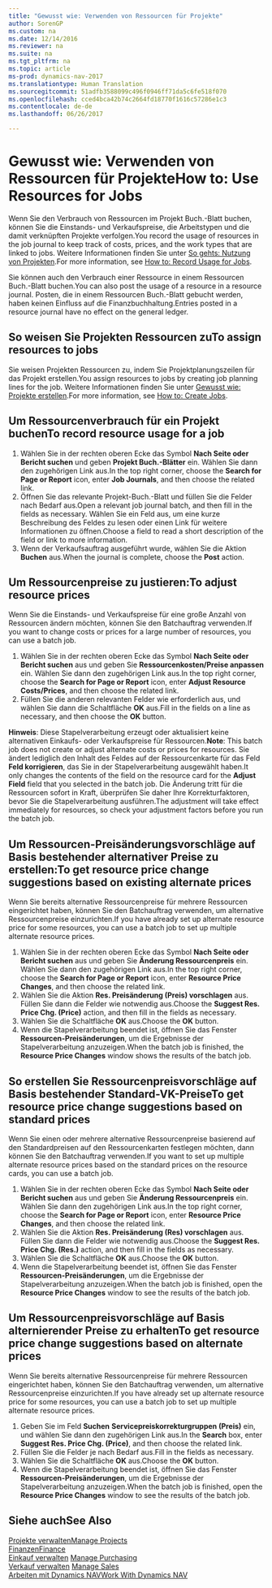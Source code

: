 ```yaml
---
title: "Gewusst wie: Verwenden von Ressourcen für Projekte"
author: SorenGP
ms.custom: na
ms.date: 12/14/2016
ms.reviewer: na
ms.suite: na
ms.tgt_pltfrm: na
ms.topic: article
ms-prod: dynamics-nav-2017
ms.translationtype: Human Translation
ms.sourcegitcommit: 51adfb3588099c496f0946ff71da5c6fe518f070
ms.openlocfilehash: cced4bca42b74c2664fd18770f1616c57286e1c3
ms.contentlocale: de-de
ms.lasthandoff: 06/26/2017

---
```


# <a name="how-to-use-resources-for-jobs"></a><span data-ttu-id="f94b5-102">Gewusst wie: Verwenden von Ressourcen für Projekte</span><span class="sxs-lookup"><span data-stu-id="f94b5-102">How to: Use Resources for Jobs</span></span>
<span data-ttu-id="f94b5-103">Wenn Sie den Verbrauch von Ressourcen im Projekt Buch.-Blatt buchen, können Sie die Einstands- und Verkaufspreise, die Arbeitstypen und die damit verknüpften Projekte verfolgen.</span><span class="sxs-lookup"><span data-stu-id="f94b5-103">You record the usage of resources in the job journal to keep track of costs, prices, and the work types that are linked to jobs.</span></span> <span data-ttu-id="f94b5-104">Weitere Informationen finden Sie unter [So gehts: Nutzung von Projekten](projects-how-record-job-usage.md).</span><span class="sxs-lookup"><span data-stu-id="f94b5-104">For more information, see [How to: Record Usage for Jobs](projects-how-record-job-usage.md).</span></span>

<span data-ttu-id="f94b5-105">Sie können auch den Verbrauch einer Ressource in einem Ressourcen Buch.-Blatt buchen.</span><span class="sxs-lookup"><span data-stu-id="f94b5-105">You can also post the usage of a resource in a resource journal.</span></span> <span data-ttu-id="f94b5-106">Posten, die in einem Ressourcen Buch.-Blatt gebucht werden, haben keinen Einfluss auf die Finanzbuchhaltung.</span><span class="sxs-lookup"><span data-stu-id="f94b5-106">Entries posted in a resource journal have no effect on the general ledger.</span></span>

## <a name="to-assign-resources-to-jobs"></a><span data-ttu-id="f94b5-107">So weisen Sie Projekten Ressourcen zu</span><span class="sxs-lookup"><span data-stu-id="f94b5-107">To assign resources to jobs</span></span>
<span data-ttu-id="f94b5-108">Sie weisen Projekten Ressourcen zu, indem Sie Projektplanungszeilen für das Projekt erstellen.</span><span class="sxs-lookup"><span data-stu-id="f94b5-108">You assign resources to jobs by creating job planning lines for the job.</span></span> <span data-ttu-id="f94b5-109">Weitere Informationen finden Sie unter [Gewusst wie: Projekte erstellen](projects-how-create-jobs.md).</span><span class="sxs-lookup"><span data-stu-id="f94b5-109">For more information, see [How to: Create Jobs](projects-how-create-jobs.md).</span></span>

## <a name="to-record-resource-usage-for-a-job"></a><span data-ttu-id="f94b5-110">Um Ressourcenverbrauch für ein Projekt buchen</span><span class="sxs-lookup"><span data-stu-id="f94b5-110">To record resource usage for a job</span></span>

1. <span data-ttu-id="f94b5-111">Wählen Sie in der rechten oberen Ecke das Symbol **Nach Seite oder Bericht suchen** und geben **Projekt Buch.-Blätter** ein. Wählen Sie dann den zugehörigen Link aus.</span><span class="sxs-lookup"><span data-stu-id="f94b5-111">In the top right corner, choose the **Search for Page or Report** icon, enter **Job Journals**, and then choose the related link.</span></span>
2. <span data-ttu-id="f94b5-112">Öffnen Sie das relevante Projekt-Buch.-Blatt und füllen Sie die Felder nach Bedarf aus.</span><span class="sxs-lookup"><span data-stu-id="f94b5-112">Open a relevant job journal batch, and then fill in the fields as necessary.</span></span> <span data-ttu-id="f94b5-113">Wählen Sie ein Feld aus, um eine kurze Beschreibung des Feldes zu lesen oder einen Link für weitere Informationen zu öffnen.</span><span class="sxs-lookup"><span data-stu-id="f94b5-113">Choose a field to read a short description of the field or link to more information.</span></span>
3. <span data-ttu-id="f94b5-114">Wenn der Verkaufsauftrag ausgeführt wurde, wählen Sie die Aktion **Buchen** aus.</span><span class="sxs-lookup"><span data-stu-id="f94b5-114">When the journal is complete, choose the **Post** action.</span></span>

## <a name="to-adjust-resource-prices"></a><span data-ttu-id="f94b5-115">Um Ressourcenpreise zu justieren:</span><span class="sxs-lookup"><span data-stu-id="f94b5-115">To adjust resource prices</span></span>  
<span data-ttu-id="f94b5-116">Wenn Sie die Einstands- und Verkaufspreise für eine große Anzahl von Ressourcen ändern möchten, können Sie den Batchauftrag verwenden.</span><span class="sxs-lookup"><span data-stu-id="f94b5-116">If you want to change costs or prices for a large number of resources, you can use a batch job.</span></span>  

1. <span data-ttu-id="f94b5-117">Wählen Sie in der rechten oberen Ecke das Symbol **Nach Seite oder Bericht suchen** aus und geben Sie **Ressourcenkosten/Preise anpassen** ein. Wählen Sie dann den zugehörigen Link aus.</span><span class="sxs-lookup"><span data-stu-id="f94b5-117">In the top right corner, choose the **Search for Page or Report** icon, enter **Adjust Resource Costs/Prices**, and then choose the related link.</span></span>
2. <span data-ttu-id="f94b5-118">Füllen Sie die anderen relevanten Felder wie erforderlich aus, und wählen Sie dann die Schaltfläche **OK** aus.</span><span class="sxs-lookup"><span data-stu-id="f94b5-118">Fill in the fields on a line as necessary, and then choose the **OK** button.</span></span>

<span data-ttu-id="f94b5-119">**Hinweis**: Diese Stapelverarbeitung erzeugt oder aktualisiert keine alternativen Einkaufs- oder Verkaufspreise für Ressourcen.</span><span class="sxs-lookup"><span data-stu-id="f94b5-119">**Note**: This batch job does not create or adjust alternate costs or prices for resources.</span></span> <span data-ttu-id="f94b5-120">Sie ändert lediglich den Inhalt des Feldes auf der Ressourcenkarte für das Feld **Feld korrigieren**, das Sie in der Stapelverarbeitung ausgewählt haben.</span><span class="sxs-lookup"><span data-stu-id="f94b5-120">It only changes the contents of the field on the resource card for the **Adjust Field** field that you selected in the batch job.</span></span> <span data-ttu-id="f94b5-121">Die Änderung tritt für die Ressourcen sofort in Kraft, überprüfen Sie daher Ihre Korrekturfaktoren, bevor Sie die Stapelverarbeitung ausführen.</span><span class="sxs-lookup"><span data-stu-id="f94b5-121">The adjustment will take effect immediately for resources, so check your adjustment factors before you run the batch job.</span></span>

## <a name="to-get-resource-price-change-suggestions-based-on-existing-alternate-prices"></a><span data-ttu-id="f94b5-122">Um Ressourcen-Preisänderungsvorschläge auf Basis bestehender alternativer Preise zu erstellen:</span><span class="sxs-lookup"><span data-stu-id="f94b5-122">To get resource price change suggestions based on existing alternate prices</span></span>  
<span data-ttu-id="f94b5-123">Wenn Sie bereits alternative Ressourcenpreise für mehrere Ressourcen eingerichtet haben, können Sie den Batchauftrag verwenden, um alternative Ressourcenpreise einzurichten.</span><span class="sxs-lookup"><span data-stu-id="f94b5-123">If you have already set up alternate resource price for some resources, you can use a batch job to set up multiple alternate resource prices.</span></span>

1. <span data-ttu-id="f94b5-124">Wählen Sie in der rechten oberen Ecke das Symbol **Nach Seite oder Bericht suchen** aus und geben Sie **Änderung Ressourcenpreis** ein. Wählen Sie dann den zugehörigen Link aus.</span><span class="sxs-lookup"><span data-stu-id="f94b5-124">In the top right corner, choose the **Search for Page or Report** icon, enter **Resource Price Changes**, and then choose the related link.</span></span>
2. <span data-ttu-id="f94b5-125">Wählen Sie die Aktion **Res. Preisänderung (Preis) vorschlagen** aus. Füllen Sie dann die Felder wie notwendig aus.</span><span class="sxs-lookup"><span data-stu-id="f94b5-125">Choose the **Suggest Res. Price Chg. (Price)** action, and then fill in the fields as necessary.</span></span>
3. <span data-ttu-id="f94b5-126">Wählen Sie die Schaltfläche **OK** aus.</span><span class="sxs-lookup"><span data-stu-id="f94b5-126">Choose the **OK** button.</span></span>  
4. <span data-ttu-id="f94b5-127">Wenn die Stapelverarbeitung beendet ist, öffnen Sie das Fenster **Ressourcen-Preisänderungen**, um die Ergebnisse der Stapelverarbeitung anzuzeigen.</span><span class="sxs-lookup"><span data-stu-id="f94b5-127">When the batch job is finished, the **Resource Price Changes** window shows the results of the batch job.</span></span>

## <a name="to-get-resource-price-change-suggestions-based-on-standard-prices"></a><span data-ttu-id="f94b5-128">So erstellen Sie Ressourcenpreisvorschläge auf Basis bestehender Standard-VK-Preise</span><span class="sxs-lookup"><span data-stu-id="f94b5-128">To get resource price change suggestions based on standard prices</span></span>  
<span data-ttu-id="f94b5-129">Wenn Sie einen oder mehrere alternative Ressourcenpreise basierend auf den Standardpreisen auf den Ressourcenkarten festlegen möchten, dann können Sie den Batchauftrag verwenden.</span><span class="sxs-lookup"><span data-stu-id="f94b5-129">If you want to set up multiple alternate resource prices based on the standard prices on the resource cards, you can use a batch job.</span></span>  

1. <span data-ttu-id="f94b5-130">Wählen Sie in der rechten oberen Ecke das Symbol **Nach Seite oder Bericht suchen** aus und geben Sie **Änderung Ressourcenpreis** ein. Wählen Sie dann den zugehörigen Link aus.</span><span class="sxs-lookup"><span data-stu-id="f94b5-130">In the top right corner, choose the **Search for Page or Report** icon, enter **Resource Price Changes**, and then choose the related link.</span></span>
2. <span data-ttu-id="f94b5-131">Wählen Sie die Aktion **Res. Preisänderung (Res) vorschlagen** aus. Füllen Sie dann die Felder wie notwendig aus.</span><span class="sxs-lookup"><span data-stu-id="f94b5-131">Choose the **Suggest Res. Price Chg. (Res.)** action, and then fill in the fields as necessary.</span></span>  
3. <span data-ttu-id="f94b5-132">Wählen Sie die Schaltfläche **OK** aus.</span><span class="sxs-lookup"><span data-stu-id="f94b5-132">Choose the **OK** button.</span></span>  
4. <span data-ttu-id="f94b5-133">Wenn die Stapelverarbeitung beendet ist, öffnen Sie das Fenster **Ressourcen-Preisänderungen**, um die Ergebnisse der Stapelverarbeitung anzuzeigen.</span><span class="sxs-lookup"><span data-stu-id="f94b5-133">When the batch job is finished, open the **Resource Price Changes** window to see the results of the batch job.</span></span>

## <a name="to-get-resource-price-change-suggestions-based-on-alternate-prices"></a><span data-ttu-id="f94b5-134">Um Ressourcenpreisvorschläge auf Basis alternierender Preise zu erhalten</span><span class="sxs-lookup"><span data-stu-id="f94b5-134">To get resource price change suggestions based on alternate prices</span></span>  
<span data-ttu-id="f94b5-135">Wenn Sie bereits alternative Ressourcenpreise für mehrere Ressourcen eingerichtet haben, können Sie den Batchauftrag verwenden, um alternative Ressourcenpreise einzurichten.</span><span class="sxs-lookup"><span data-stu-id="f94b5-135">If you have already set up alternate resource price for some resources, you can use a batch job to set up multiple alternate resource prices.</span></span>

1. <span data-ttu-id="f94b5-136">Geben Sie im Feld **Suchen** **Servicepreiskorrekturgruppen (Preis)** ein, und wählen Sie dann den zugehörigen Link aus.</span><span class="sxs-lookup"><span data-stu-id="f94b5-136">In the **Search** box, enter **Suggest Res. Price Chg. (Price)**, and then choose the related link.</span></span>  
2. <span data-ttu-id="f94b5-137">Füllen Sie die Felder je nach Bedarf aus.</span><span class="sxs-lookup"><span data-stu-id="f94b5-137">Fill in the fields as necessary.</span></span>
3. <span data-ttu-id="f94b5-138">Wählen Sie die Schaltfläche **OK** aus.</span><span class="sxs-lookup"><span data-stu-id="f94b5-138">Choose the **OK** button.</span></span>  
4. <span data-ttu-id="f94b5-139">Wenn die Stapelverarbeitung beendet ist, öffnen Sie das Fenster **Ressourcen-Preisänderungen**, um die Ergebnisse der Stapelverarbeitung anzuzeigen.</span><span class="sxs-lookup"><span data-stu-id="f94b5-139">When the batch job is finished, open the **Resource Price Changes** window to see the results of the batch job.</span></span>

## <a name="see-also"></a><span data-ttu-id="f94b5-140">Siehe auch</span><span class="sxs-lookup"><span data-stu-id="f94b5-140">See Also</span></span>
[<span data-ttu-id="f94b5-141">Projekte verwalten</span><span class="sxs-lookup"><span data-stu-id="f94b5-141">Manage Projects</span></span>](projects-manage-projects.md)  
[<span data-ttu-id="f94b5-142">Finanzen</span><span class="sxs-lookup"><span data-stu-id="f94b5-142">Finance</span></span>](finance-setup.md)  
<span data-ttu-id="f94b5-143">[Einkauf verwalten](purchasing-manage-purchasing.md)       </span><span class="sxs-lookup"><span data-stu-id="f94b5-143">[Manage Purchasing](purchasing-manage-purchasing.md)       </span></span>  
<span data-ttu-id="f94b5-144">[Verkauf verwalten](sales-manage-sales.md)   </span><span class="sxs-lookup"><span data-stu-id="f94b5-144">[Manage Sales](sales-manage-sales.md)   </span></span>  
[<span data-ttu-id="f94b5-145">Arbeiten mit Dynamics NAV</span><span class="sxs-lookup"><span data-stu-id="f94b5-145">Work With Dynamics NAV</span></span>](ui-work-product.md)  

